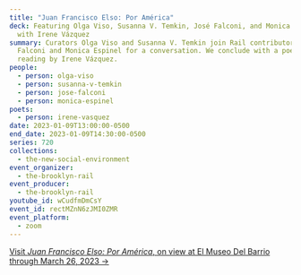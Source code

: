 ```yaml
---
title: "Juan Francisco Elso: Por América"
deck: Featuring Olga Viso, Susanna V. Temkin, José Falconi, and Monica Espinel,
  with Irene Vázquez
summary: Curators Olga Viso and Susanna V. Temkin join Rail contributors José
  Falconi and Monica Espinel for a conversation. We conclude with a poetry
  reading by Irene Vázquez.
people:
  - person: olga-viso
  - person: susanna-v-temkin
  - person: jose-falconi
  - person: monica-espinel
poets:
  - person: irene-vasquez
date: 2023-01-09T13:00:00-0500
end_date: 2023-01-09T14:30:00-0500
series: 720
collections:
  - the-new-social-environment
event_organizer:
  - the-brooklyn-rail
event_producer:
  - the-brooklyn-rail
youtube_id: wCudfmDmCsY
event_id: rectMZnN6zJMI0ZMR
event_platform:
  - zoom
---
```

[V﻿isit *Juan Francisco Elso: Por América*, on view at El Museo Del Barrio through March 26, 2023 →](https://www.elmuseo.org/elso/)